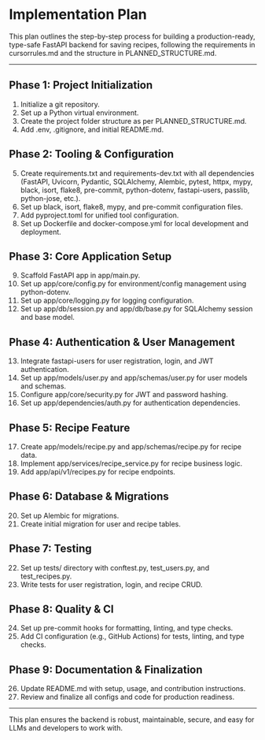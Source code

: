 # Implementation Plan

This plan outlines the step-by-step process for building a production-ready, type-safe FastAPI backend for saving recipes, following the requirements in cursorrules.md and the structure in PLANNED_STRUCTURE.md.

---

## Phase 1: Project Initialization
1. Initialize a git repository.
2. Set up a Python virtual environment.
3. Create the project folder structure as per PLANNED_STRUCTURE.md.
4. Add .env, .gitignore, and initial README.md.

## Phase 2: Tooling & Configuration
5. Create requirements.txt and requirements-dev.txt with all dependencies (FastAPI, Uvicorn, Pydantic, SQLAlchemy, Alembic, pytest, httpx, mypy, black, isort, flake8, pre-commit, python-dotenv, fastapi-users, passlib, python-jose, etc.).
6. Set up black, isort, flake8, mypy, and pre-commit configuration files.
7. Add pyproject.toml for unified tool configuration.
8. Set up Dockerfile and docker-compose.yml for local development and deployment.

## Phase 3: Core Application Setup
9. Scaffold FastAPI app in app/main.py.
10. Set up app/core/config.py for environment/config management using python-dotenv.
11. Set up app/core/logging.py for logging configuration.
12. Set up app/db/session.py and app/db/base.py for SQLAlchemy session and base model.

## Phase 4: Authentication & User Management
13. Integrate fastapi-users for user registration, login, and JWT authentication.
14. Set up app/models/user.py and app/schemas/user.py for user models and schemas.
15. Configure app/core/security.py for JWT and password hashing.
16. Set up app/dependencies/auth.py for authentication dependencies.

## Phase 5: Recipe Feature
17. Create app/models/recipe.py and app/schemas/recipe.py for recipe data.
18. Implement app/services/recipe_service.py for recipe business logic.
19. Add app/api/v1/recipes.py for recipe endpoints.

## Phase 6: Database & Migrations
20. Set up Alembic for migrations.
21. Create initial migration for user and recipe tables.

## Phase 7: Testing
22. Set up tests/ directory with conftest.py, test_users.py, and test_recipes.py.
23. Write tests for user registration, login, and recipe CRUD.

## Phase 8: Quality & CI
24. Set up pre-commit hooks for formatting, linting, and type checks.
25. Add CI configuration (e.g., GitHub Actions) for tests, linting, and type checks.

## Phase 9: Documentation & Finalization
26. Update README.md with setup, usage, and contribution instructions.
27. Review and finalize all configs and code for production readiness.

---

This plan ensures the backend is robust, maintainable, secure, and easy for LLMs and developers to work with.
